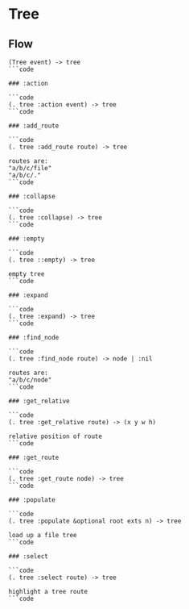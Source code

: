 # Tree

## Flow

```code
(Tree event) -> tree
```code

### :action

```code
(. tree :action event) -> tree
```code

### :add_route

```code
(. tree :add_route route) -> tree

routes are:
"a/b/c/file"
"a/b/c/."
```code

### :collapse

```code
(. tree :collapse) -> tree
```code

### :empty

```code
(. tree ::empty) -> tree

empty tree
```code

### :expand

```code
(. tree :expand) -> tree
```code

### :find_node

```code
(. tree :find_node route) -> node | :nil

routes are:
"a/b/c/node"
```code

### :get_relative

```code
(. tree :get_relative route) -> (x y w h)

relative position of route
```code

### :get_route

```code
(. tree :get_route node) -> tree
```code

### :populate

```code
(. tree :populate &optional root exts n) -> tree

load up a file tree
```code

### :select

```code
(. tree :select route) -> tree

highlight a tree route
```code


